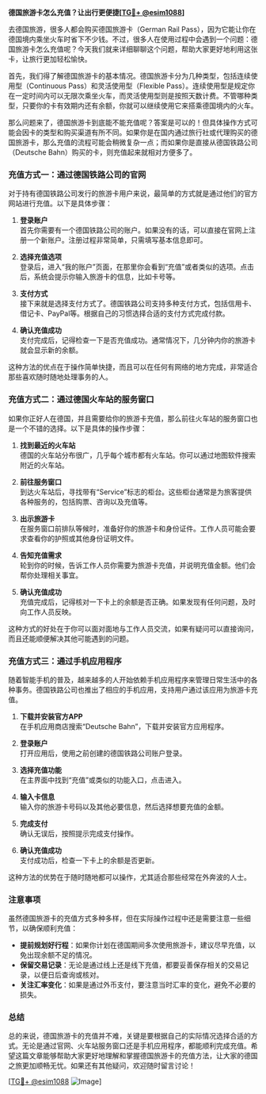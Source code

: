 **德国旅游卡怎么充值？让出行更便捷[[TG💪+ @esim1088](https://t.me/s/esim1088)]**

去德国旅游，很多人都会购买德国旅游卡（German Rail Pass），因为它能让你在德国境内乘坐火车时省下不少钱。不过，很多人在使用过程中会遇到一个问题：德国旅游卡怎么充值呢？今天我们就来详细聊聊这个问题，帮助大家更好地利用这张卡，让旅行更加轻松愉快。

首先，我们得了解德国旅游卡的基本情况。德国旅游卡分为几种类型，包括连续使用型（Continuous Pass）和灵活使用型（Flexible Pass）。连续使用型是规定你在一定时间内可以无限次乘坐火车，而灵活使用型则是按照天数计费。不管哪种类型，只要你的卡有效期内还有余额，你就可以继续使用它来搭乘德国境内的火车。

那么问题来了，德国旅游卡到底能不能充值呢？答案是可以的！但具体操作方式可能会因卡的类型和购买渠道有所不同。如果你是在国内通过旅行社或代理购买的德国旅游卡，那么充值的流程可能会稍微复杂一点；而如果你是直接从德国铁路公司（Deutsche Bahn）购买的卡，则充值起来就相对方便多了。

### **充值方式一：通过德国铁路公司的官网**

对于持有德国铁路公司发行的旅游卡用户来说，最简单的方式就是通过他们的官方网站进行充值。以下是具体步骤：

1. **登录账户**  
   首先你需要有一个德国铁路公司的账户。如果没有的话，可以直接在官网上注册一个新账户。注册过程非常简单，只需填写基本信息即可。

2. **选择充值选项**  
   登录后，进入“我的账户”页面，在那里你会看到“充值”或者类似的选项。点击后，系统会提示你输入旅游卡的信息，比如卡号等。

3. **支付方式**  
   接下来就是选择支付方式了。德国铁路公司支持多种支付方式，包括信用卡、借记卡、PayPal等。根据自己的习惯选择合适的支付方式完成付款。

4. **确认充值成功**  
   支付完成后，记得检查一下是否充值成功。通常情况下，几分钟内你的旅游卡就会显示新的余额。

这种方法的优点在于操作简单快捷，而且可以在任何有网络的地方完成，非常适合那些喜欢随时随地处理事务的人。

### **充值方式二：通过德国火车站的服务窗口**

如果你正好人在德国，并且需要给你的旅游卡充值，那么前往火车站的服务窗口也是一个不错的选择。以下是具体的操作步骤：

1. **找到最近的火车站**  
   德国的火车站分布很广，几乎每个城市都有火车站。你可以通过地图软件搜索附近的火车站。

2. **前往服务窗口**  
   到达火车站后，寻找带有“Service”标志的柜台。这些柜台通常是为旅客提供各种服务的，包括购票、咨询以及充值等。

3. **出示旅游卡**  
   在服务窗口前排队等候时，准备好你的旅游卡和身份证件。工作人员可能会要求查看你的护照或其他身份证明文件。

4. **告知充值需求**  
   轮到你的时候，告诉工作人员你需要为旅游卡充值，并说明充值金额。他们会帮你处理相关事宜。

5. **确认充值成功**  
   充值完成后，记得核对一下卡上的余额是否正确。如果发现有任何问题，及时向工作人员反映。

这种方式的好处在于你可以面对面地与工作人员交流，如果有疑问可以直接询问，而且还能顺便解决其他可能遇到的问题。

### **充值方式三：通过手机应用程序**

随着智能手机的普及，越来越多的人开始依赖手机应用程序来管理日常生活中的各种事务。德国铁路公司也推出了相应的手机应用，支持用户通过该应用为旅游卡充值。

1. **下载并安装官方APP**  
   在手机应用商店搜索“Deutsche Bahn”，下载并安装官方应用程序。

2. **登录账户**  
   打开应用后，使用之前创建的德国铁路公司账户登录。

3. **选择充值功能**  
   在主界面中找到“充值”或类似的功能入口，点击进入。

4. **输入卡信息**  
   输入你的旅游卡号码以及其他必要信息，然后选择想要充值的金额。

5. **完成支付**  
   确认无误后，按照提示完成支付操作。

6. **确认充值成功**  
   支付成功后，检查一下卡上的余额是否更新。

这种方法的优势在于随时随地都可以操作，尤其适合那些经常在外奔波的人士。

### **注意事项**

虽然德国旅游卡的充值方式多种多样，但在实际操作过程中还是需要注意一些细节，以确保顺利充值：

- **提前规划好行程**：如果你计划在德国期间多次使用旅游卡，建议尽早充值，以免出现余额不足的情况。
- **保留交易记录**：无论是通过线上还是线下充值，都要妥善保存相关的交易记录，以便日后查询或核对。
- **关注汇率变化**：如果是通过外币支付，要注意当时汇率的变化，避免不必要的损失。

### **总结**

总的来说，德国旅游卡的充值并不难，关键是要根据自己的实际情况选择合适的方式。无论是通过官网、火车站服务窗口还是手机应用程序，都能顺利完成充值。希望这篇文章能够帮助大家更好地理解和掌握德国旅游卡的充值方法，让大家的德国之旅更加顺畅无忧。如果还有其他疑问，欢迎随时留言讨论！

[[TG💪+ @esim1088](https://t.me/s/esim1088) ![Image](https://i.postimg.cc/4NQfJmqS/Snipaste-2025-05-13-00-14-12.png)]